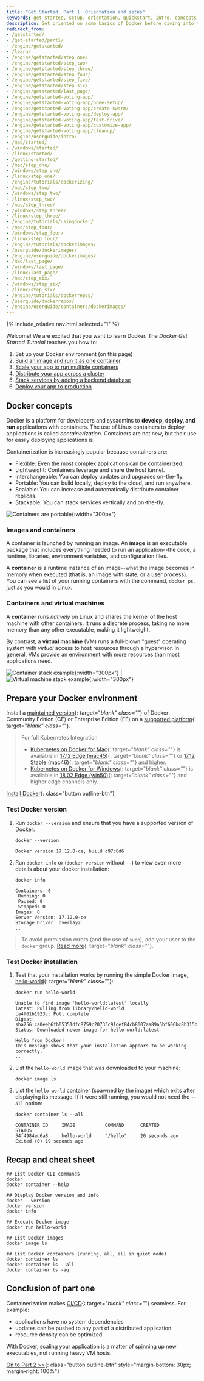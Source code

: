 ```yaml
---
title: "Get Started, Part 1: Orientation and setup"
keywords: get started, setup, orientation, quickstart, intro, concepts, containers
description: Get oriented on some basics of Docker before diving into the walkthrough.
redirect_from:
- /getstarted/
- /get-started/part1/
- /engine/getstarted/
- /learn/
- /engine/getstarted/step_one/
- /engine/getstarted/step_two/
- /engine/getstarted/step_three/
- /engine/getstarted/step_four/
- /engine/getstarted/step_five/
- /engine/getstarted/step_six/
- /engine/getstarted/last_page/
- /engine/getstarted-voting-app/
- /engine/getstarted-voting-app/node-setup/
- /engine/getstarted-voting-app/create-swarm/
- /engine/getstarted-voting-app/deploy-app/
- /engine/getstarted-voting-app/test-drive/
- /engine/getstarted-voting-app/customize-app/
- /engine/getstarted-voting-app/cleanup/
- /engine/userguide/intro/
- /mac/started/
- /windows/started/
- /linux/started/
- /getting-started/
- /mac/step_one/
- /windows/step_one/
- /linux/step_one/
- /engine/tutorials/dockerizing/
- /mac/step_two/
- /windows/step_two/
- /linux/step_two/
- /mac/step_three/
- /windows/step_three/
- /linux/step_three/
- /engine/tutorials/usingdocker/
- /mac/step_four/
- /windows/step_four/
- /linux/step_four/
- /engine/tutorials/dockerimages/
- /userguide/dockerimages/
- /engine/userguide/dockerimages/
- /mac/last_page/
- /windows/last_page/
- /linux/last_page/
- /mac/step_six/
- /windows/step_six/
- /linux/step_six/
- /engine/tutorials/dockerrepos/
- /userguide/dockerrepos/
- /engine/userguide/containers/dockerimages/
---
```


{% include_relative nav.html selected="1" %}

Welcome! We are excited that you want to learn Docker. The _Docker Get Started Tutorial_
teaches you how to:

1. Set up your Docker environment (on this page)
2. [Build an image and run it as one container](part2.md)
3. [Scale your app to run multiple containers](part3.md)
4. [Distribute your app across a cluster](part4.md)
5. [Stack services by adding a backend database](part5.md)
6. [Deploy your app to production](part6.md)

## Docker concepts

Docker is a platform for developers and sysadmins to **develop, deploy, and run**
applications with containers. The use of Linux containers to deploy applications
is called _containerization_. Containers are not new, but their use for easily
deploying applications is.

Containerization is increasingly popular because containers are:

- Flexible: Even the most complex applications can be containerized.
- Lightweight: Containers leverage and share the host kernel.
- Interchangeable: You can deploy updates and upgrades on-the-fly.
- Portable: You can build locally, deploy to the cloud, and run anywhere.
- Scalable: You can increase and automatically distribute container replicas.
- Stackable: You can stack services vertically and on-the-fly.

![Containers are portable](images/laurel-docker-containers.png){:width="300px"}

### Images and containers

A container is launched by running an image. An **image** is an executable
package that includes everything needed to run an application--the code, a
runtime, libraries, environment variables, and configuration files.

A **container** is a runtime instance of an image--what the image becomes in
memory when executed (that is, an image with state, or a user process). You can
see a list of your running containers with the command, `docker ps`, just as you
would in Linux.

### Containers and virtual machines

A **container** runs _natively_ on Linux and shares the kernel of the host
machine with other containers. It runs a discrete process, taking no more memory
than any other executable, making it lightweight.

By contrast, a **virtual machine** (VM) runs a full-blown "guest" operating
system with _virtual_ access to host resources through a hypervisor. In general,
VMs provide an environment with more resources than most applications need.

![Container stack example](/images/Container%402x.png){:width="300px"} | ![Virtual machine stack example](/images/VM%402x.png){:width="300px"}

## Prepare your Docker environment

Install a [maintained version](/engine/installation/#updates-and-patches){: target="_blank" class="_"}
of Docker Community Edition (CE) or Enterprise Edition (EE) on a
[supported platform](/ee/supported-platforms/){: target="_blank" class="_"}.

> For full Kubernetes Integration
>
> - [Kubernetes on Docker for Mac](/docker-for-mac/kubernetes/){: target="_blank" class="_"}
is available in [17.12 Edge (mac45)](/docker-for-mac/edge-release-notes/#docker-community-edition-17120-ce-mac45-2018-01-05){: target="_blank" class="_"} or
[17.12 Stable (mac46)](/docker-for-mac/release-notes/#docker-community-edition-17120-ce-mac46-2018-01-09){: target="_blank" class="_"} and higher.
> - [Kubernetes on Docker for Windows](/docker-for-windows/kubernetes/){: target="_blank" class="_"}
is available in
[18.02 Edge (win50)](/docker-for-windows/edge-release-notes/#docker-community-edition-18020-ce-rc1-win50-2018-01-26){: target="_blank" class="_"} and higher edge channels only. 

[Install Docker](/engine/installation/index.md){: class="button outline-btn"}
<div style="clear:left"></div>

### Test Docker version

1.  Run `docker --version` and ensure that you have a supported version of Docker:

    ```shell
    docker --version

    Docker version 17.12.0-ce, build c97c6d6
    ```

2.  Run `docker info` or (`docker version` without `--`) to view even more details about your docker installation:

    ```shell
    docker info

    Containers: 0
     Running: 0
     Paused: 0
     Stopped: 0
    Images: 0
    Server Version: 17.12.0-ce
    Storage Driver: overlay2
    ...
    ```

> To avoid permission errors (and the use of `sudo`), add your user to the `docker` group. [Read more](/engine/installation/linux/linux-postinstall/){: target="_blank" class="_"}.

### Test Docker installation

1.  Test that your installation works by running the simple Docker image,
[hello-world](https://hub.docker.com/_/hello-world/){: target="_blank" class="_"}:

    ```shell
    docker run hello-world

    Unable to find image 'hello-world:latest' locally
    latest: Pulling from library/hello-world
    ca4f61b1923c: Pull complete
    Digest: sha256:ca0eeb6fb05351dfc8759c20733c91def84cb8007aa89a5bf606bc8b315b9fc7
    Status: Downloaded newer image for hello-world:latest

    Hello from Docker!
    This message shows that your installation appears to be working correctly.
    ...
    ```

2.  List the `hello-world` image that was downloaded to your machine:

    ```shell
    docker image ls
    ```

3.  List the `hello-world` container (spawned by the image) which exits after
    displaying its message. If it were still running, you would not need the `--all` option:

    ```shell
    docker container ls --all

    CONTAINER ID     IMAGE           COMMAND      CREATED            STATUS
    54f4984ed6a8     hello-world     "/hello"     20 seconds ago     Exited (0) 19 seconds ago
    ```

## Recap and cheat sheet

```shell
## List Docker CLI commands
docker
docker container --help

## Display Docker version and info
docker --version
docker version
docker info

## Execute Docker image
docker run hello-world

## List Docker images
docker image ls

## List Docker containers (running, all, all in quiet mode)
docker container ls
docker container ls --all
docker container ls -aq
```

## Conclusion of part one

Containerization makes [CI/CD](https://www.docker.com/solutions/cicd){: target="_blank" class="_"} seamless. For example:

- applications have no system dependencies
- updates can be pushed to any part of a distributed application
- resource density can be optimized.

With Docker, scaling your application is a matter of spinning up new
executables, not running heavy VM hosts.

[On to Part 2 >>](part2.md){: class="button outline-btn" style="margin-bottom: 30px; margin-right: 100%"}
